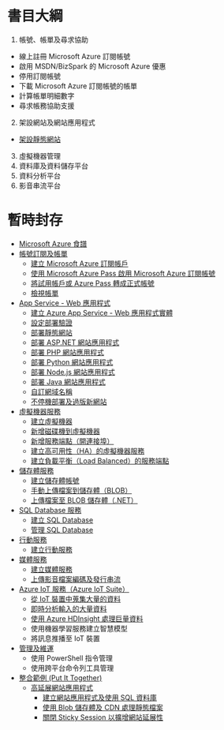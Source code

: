 # 書目大綱

1. 帳號、帳單及尋求協助
  * 線上註冊 Microsoft Azure 訂閱帳號
  * 啟用 MSDN/BizSpark 的 Microsoft Azure 優惠
  * 停用訂閱帳號
  * 下載 Microsoft Azure 訂閱帳號的帳單
  * 計算帳單明細數字
  * 尋求帳務協助支援
2. 架設網站及網站應用程式
  * [架設靜態網站](ch02/create_a_static_website.md)
3. 虛擬機器管理
4. 資料庫及資料儲存平台
5. 資料分析平台
6. 影音串流平台


# 暫時封存

* [Microsoft Azure 食譜](README.md)
* [帳號訂閱及帳單](chapter01/README.md)
   * [建立 Microsoft Azure 訂閱帳戶](chapter01/01_signup.md)
   * [使用 Microsoft Azure Pass 啟用 Microsoft Azure 訂閱帳號](chapter01/02_azurepass.md)
   * [將試用帳戶或 Azure Pass 轉成正式帳號](chapter01/03_migrate_subscription.md)
   * [檢視帳單](chapter01/04_view_the_bill.md)
* [App Service - Web 應用程式](chapter02/README.md)
   * [建立 Azure App Service - Web 應用程式實體](chapter02/01_create_a_website.md)
   * [設定部署驗證](chapter02/02_configure_authentication.md)
   * [部署靜態網站](chapter02/03_deploy_static_website.md)
   * [部署 ASP.NET 網站應用程式](chapter02/04_deploy_aspnet_website.md)
   * [部署 PHP 網站應用程式](chapter02/05_deploy_php_website.md)
   * [部署 Python 網站應用程式](chapter02/06_deploy_python_website.md)
   * [部署 Node.js 網站應用程式](chapter02/07_deploy_nodejs_website.md)
   * [部署 Java 網站應用程式](chapter02/08_deploy_java_website.md)
   * [自訂網域名稱](chapter02/09_configure_custom_domain.md)
   * [不停機部署及過版新網站](chapter02/10_deploy_websites_using_deployment_slots.md)
* [虛擬機器服務](chapter03/README.md)
   * [建立虛擬機器](chapter03/01_create_virtual_machine.md)
   * [新增磁碟機到虛擬機器](chapter03/02_attach_a_new_disk.md)
   * [新增服務端點（開連接埠）](chapter03/03_create_endpoint.md)
   * [建立高可用性（HA）的虛擬機器服務](chapter03/04_high_availability.md)
   * [建立負載平衡（Load Balanced）的服務端點](chapter03/05_load_balanced.md)
* [儲存體服務](chapter04/README.md)
   * [建立儲存體帳號](chapter04/01_create_storage_account.md)
   * [手動上傳檔案到儲存體（BLOB）](chapter04/02_manual_upload_files_to_storage_blob.md)
   * [上傳檔案至 BLOB 儲存體（.NET）](chapter04/03_upload_file_to_blob_storage_dotnet.md)
* [SQL Database 服務](chapter05/README.md)
   * [建立 SQL Database](chapter05/01_create_sql_database.md)
   * [管理 SQL Database](chapter05/02_manage_sql_database.md)
* [行動服務](chapter06/README.md)
   * [建立行動服務](chapter06/01_create_mobile_service.md)
* [媒體服務](chapter07/README.md)
   * [建立媒體服務](chapter07/01_create_media_service.md)
   * [上傳影音檔案編碼及發行串流](chapter07/02_streaming_the_media_files.md)
* [Azure IoT 服務（Azure IoT Suite）](chapter08/README.md)
   * [從 IoT 裝置中蒐集大量的資料](chapter08/01_collect_data_from_iot_devices.md)
   * [即時分析輸入的大量資料](chapter08/02_realtime_data_analysis.md)
   * [使用 Azure HDInsight 處理巨量資料](chapter08/03_manipulate_big_data_using_azure_hdinsight.md)
   * 使用機器學習服務建立智慧模型
   * 將訊息推播至 IoT 裝置
* [管理及維運](chapter09/README.md)
   * 使用 PowerShell 指令管理
   * 使用跨平台命令列工具管理
* [整合範例 (Put It Together)](chapterX/README.md)
	* [高延展網站應用程式](chapterX/01_Scalable_Web/README.md)
		* [建立網站應用程式及使用 SQL 資料庫](chapterX/01_Scalable_Web/01_creating_web_apps_and_using_sql_database.md)
		* [使用 Blob 儲存體及 CDN 處理靜態檔案](chapterX/01_Scalable_Web/02_using_blob_storage_and_cdn_to_process_static_files.md)
		* [關閉 Sticky Session 以擴增網站延展性](chapterX/01_Scalable_Web/03_disabling_arr_instnace_affinity.md)
